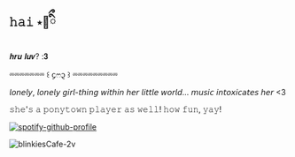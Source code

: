 ## 𝚑𝚊𝚒   ⋆🧸ིྀ


𝒉𝒓𝒖 𝒍𝒖𝒗? :𝟑

⏔⏔⏔⏔⏔⏔⏔ ꒰ ᧔ෆ᧓ ꒱ ⏔⏔⏔⏔⏔⏔⏔⏔⏔

𝘭𝘰𝘯𝘦𝘭𝘺, 𝘭𝘰𝘯𝘦𝘭𝘺 𝘨𝘪𝘳𝘭-𝘵𝘩𝘪𝘯𝘨 𝘸𝘪𝘵𝘩𝘪𝘯 𝘩𝘦𝘳 𝘭𝘪𝘵𝘵𝘭𝘦 𝘸𝘰𝘳𝘭𝘥... 𝘮𝘶𝘴𝘪𝘤 𝘪𝘯𝘵𝘰𝘹𝘪𝘤𝘢𝘵𝘦𝘴 𝘩𝘦𝘳 <3 

𝚜𝚑𝚎'𝚜 𝚊 𝚙𝚘𝚗𝚢𝚝𝚘𝚠𝚗 𝚙𝚕𝚊𝚢𝚎𝚛 𝚊𝚜 𝚠𝚎𝚕𝚕! 𝚑𝚘𝚠 𝚏𝚞𝚗, 𝚢𝚊𝚢!


[![spotify-github-profile](https://spotify-github-profile.kittinanx.com/api/view?uid=31newi2imqx6oawnonuoik5iytmi&cover_image=true&theme=novatorem&show_offline=true&background_color=ffdad8&interchange=true&bar_color=f4a4c0&bar_color_cover=false)](https://github.com/kittinan/spotify-github-profile)

![blinkiesCafe-2v](https://github.com/user-attachments/assets/0464a9c8-9437-429a-9169-0f9cda34e4cd)


